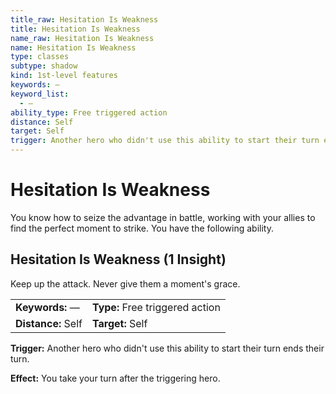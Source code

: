 ```yaml
---
title_raw: Hesitation Is Weakness
title: Hesitation Is Weakness
name_raw: Hesitation Is Weakness
name: Hesitation Is Weakness
type: classes
subtype: shadow
kind: 1st-level features
keywords: —
keyword_list:
  - —
ability_type: Free triggered action
distance: Self
target: Self
trigger: Another hero who didn't use this ability to start their turn ends their turn.
---
```


# Hesitation Is Weakness

You know how to seize the advantage in battle, working with your allies to find the perfect moment to strike. You have the following ability.

## Hesitation Is Weakness (1 Insight)

Keep up the attack. Never give them a moment's grace.

|                    |                                 |
| :----------------- | :------------------------------ |
| **Keywords:** —    | **Type:** Free triggered action |
| **Distance:** Self | **Target:** Self                |

**Trigger:** Another hero who didn't use this ability to start their turn ends their turn.

**Effect:** You take your turn after the triggering hero.
